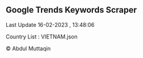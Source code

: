 

## Google Trends Keywords Scraper 
 
Last Update 16-02-2023 , 13:48:06

Country List :
VIETNAM.json



© Abdul Muttaqin 
